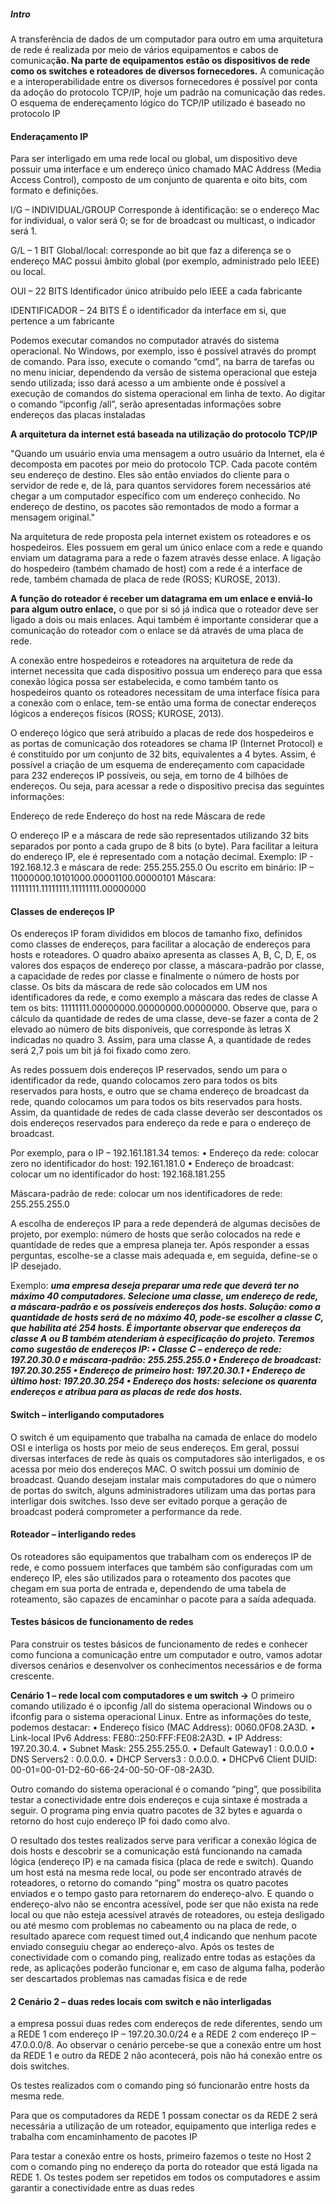 ##### Intro
A transferência de dados de um computador para outro em uma arquitetura de rede é realizada por meio de vários equipamentos e cabos de comunicaç**ão. Na parte de equipamentos estão os dispositivos de rede como os switches e roteadores de diversos fornecedores.** A comunicação e a interoperabilidade entre os diversos fornecedores é possível por conta da adoção do protocolo TCP/IP, hoje um padrão na comunicação das redes. O esquema de endereçamento lógico do TCP/IP utilizado é baseado no protocolo IP

#### Enderaçamento IP 
Para ser interligado em uma rede local ou global, um dispositivo deve possuir uma interface e um endereço único chamado MAC Address (Media Access Control), composto de um conjunto de quarenta e oito bits, com formato e definições.

I/G – INDIVIDUAL/GROUP
Corresponde à identificação: se o endereço Mac for individual, o valor
será 0; se for de broadcast ou multicast, o indicador será 1.

G/L – 1 BIT
Global/local: corresponde ao bit que faz a diferença se o endereço MAC
possui âmbito global (por exemplo, administrado pelo IEEE) ou local.

OUI – 22 BITS Identificador único atribuído pelo IEEE a cada fabricante

IDENTIFICADOR – 24 BITS É o identificador da interface em si, que pertence a um fabricante

Podemos executar comandos no computador através do sistema operacional. No Windows, por exemplo, isso é possível através do prompt de comando. Para isso, execute o comando “cmd”, na barra de tarefas ou no menu iniciar, dependendo da versão de sistema operacional que esteja sendo utilizada; isso dará acesso a um ambiente onde é possível a execução de comandos do sistema operacional em linha de texto. Ao digitar o comando “ipconfig /all”, serão apresentadas informações sobre endereços das placas instaladas

**A arquitetura da internet está baseada na utilização do protocolo TCP/IP**

"Quando um usuário envia uma mensagem a outro usuário da Internet, ela é decomposta em pacotes por meio do protocolo TCP. Cada pacote contém seu endereço de destino. Eles são então enviados do cliente para o servidor de rede e, de lá, para quantos servidores forem necessários até chegar a um computador específico com um endereço conhecido. No endereço de destino, os pacotes são remontados de modo a formar a mensagem original."

Na arquitetura de rede proposta pela internet existem os roteadores e os hospedeiros. Eles possuem em geral um único enlace com a rede e quando enviam um datagrama para a rede o fazem através desse enlace. A ligação do hospedeiro (também chamado de host) com a rede é a interface de rede, também chamada de placa de rede (ROSS; KUROSE, 2013).

**A função do roteador é receber um datagrama em um enlace e enviá-lo para algum outro enlace,** o que por si só já indica que o roteador deve ser ligado a dois ou mais enlaces. Aqui também é importante considerar que a comunicação do roteador com o enlace se dá através de uma placa de rede.

A conexão entre hospedeiros e roteadores na arquitetura de rede da internet necessita que cada dispositivo possua um endereço para que essa conexão lógica possa ser estabelecida, e como também tanto os hospedeiros quanto os roteadores necessitam de uma interface física para a conexão com o enlace, tem-se então uma forma de conectar endereços lógicos a endereços físicos (ROSS; KUROSE, 2013).

O endereço lógico que será atribuído a placas de rede dos hospedeiros e as portas de comunicação dos roteadores se chama IP (Internet Protocol) e é constituído por um conjunto de 32 bits, equivalentes a 4 bytes. Assim, é possível a criação de um esquema de endereçamento com capacidade para 232 endereços IP possíveis, ou seja, em torno de 4 bilhões de endereços. Ou seja, para acessar a rede o dispositivo precisa das seguintes informações:

Endereço de rede Endereço do host na rede
Máscara de rede

O endereço IP e a máscara de rede são representados utilizando 32 bits separados por ponto a cada grupo de 8 bits (o byte). Para facilitar a leitura do endereço IP, ele é representado com a notação decimal. Exemplo: IP - 192.168.12.3 e máscara de rede: 255.255.255.0 Ou escrito em binário: IP – 11000000.10101000.00001100.00000101 Máscara: 11111111.11111111.11111111.00000000

#### Classes de endereços IP
Os endereços IP foram divididos em blocos de tamanho fixo, definidos como classes de endereços, para facilitar a alocação de endereços para hosts e roteadores.
O quadro abaixo apresenta as classes A, B, C, D, E, os valores dos espaços de endereço por classe, a máscara-padrão por classe, a capacidade de redes por classe e finalmente o número de hosts por classe. Os bits da máscara de rede são colocados em UM nos identificadores da rede, e como exemplo a máscara das redes de classe A tem os bits: 11111111.00000000.00000000.00000000.
Observe que, para o cálculo da quantidade de redes de uma classe, deve-se fazer a conta de 2 elevado ao número de bits disponíveis, que corresponde às letras X indicadas no quadro 3. Assim, para uma classe A, a quantidade de redes será 2,7 pois um bit já foi fixado como zero.

As redes possuem dois endereços IP reservados, sendo um para o identificador da rede, quando colocamos zero para todos os bits reservados para hosts, e outro que se chama endereço de broadcast da rede, quando colocamos um para todos os bits reservados para hosts. Assim, da quantidade de redes de cada classe deverão ser descontados os dois endereços reservados para endereço da rede e para o endereço de broadcast.

Por exemplo, para o IP – 192.161.181.34 temos: • Endereço da rede: colocar zero no identificador do host: 192.161.181.0 • Endereço de broadcast: colocar um no identificador do host: 192.168.181.255

Máscara-padrão de rede: colocar um nos identificadores de rede: 255.255.255.0

A escolha de endereços IP para a rede dependerá de algumas decisões de projeto, por exemplo: número de hosts que serão colocados na rede e quantidade de redes que a empresa planeja ter. Após responder a essas perguntas, escolhe-se a classe mais adequada e, em seguida, define-se o IP desejado.

Exemplo: ***uma empresa deseja preparar uma rede que deverá ter no máximo 40 computadores. Selecione uma classe, um endereço de rede, a máscara-padrão e os possíveis endereços dos hosts. Solução: como a quantidade de hosts será de no máximo 40, pode-se escolher a classe C, que habilita até 254 hosts. É importante observar que endereços da classe A ou B também atenderiam à especificação do projeto. Teremos como sugestão de endereços IP: • Classe C – endereço de rede: 197.20.30.0 e máscara-padrão: 255.255.255.0 • Endereço de broadcast: 197.20.30.255 • Endereço de primeiro host: 197.20.30.1 • Endereço de último host: 197.20.30.254 • Endereço dos hosts: selecione os quarenta endereços e atribua para as placas de rede dos hosts.***

#### Switch – interligando computadores
O switch é um equipamento que trabalha na camada de enlace do modelo OSI e interliga os hosts por meio de seus endereços. Em geral, possui diversas interfaces de rede às quais os computadores são interligados, e os acessa por meio dos endereços MAC. O switch possui um domínio de broadcast. Quando desejam instalar mais computadores do que o número de portas do switch, alguns administradores utilizam uma das portas para interligar dois switches. Isso deve ser evitado porque a geração de broadcast poderá comprometer a performance da rede.

#### Roteador – interligando redes
Os roteadores são equipamentos que trabalham com os endereços IP de rede, e como possuem interfaces que também são configuradas com um endereço IP, eles são utilizados para o roteamento dos pacotes que chegam em sua porta de entrada e, dependendo de uma tabela de roteamento, são capazes de encaminhar o pacote para a saída adequada.

#### Testes básicos de funcionamento de redes
Para construir os testes básicos de funcionamento de redes e conhecer como funciona a comunicação entre um computador e outro, vamos adotar diversos cenários e desenvolver os conhecimentos necessários e de forma crescente.

**Cenário 1 – rede local com computadores e um switch ->** 
O primeiro comando utilizado é o ipconfig /all do sistema operacional Windows ou o ifconfig para o sistema operacional Linux.
Entre as informações do teste, podemos destacar:
• Endereço físico (MAC Address): 0060.0F08.2A3D.
• Link-local IPv6 Address: FE80::250:FFF:FE08:2A3D.
• IP Address: 197.20.30.4.
• Subnet Mask: 255.255.255.0.
• Default Gateway1
: 0.0.0.0
• DNS Servers2
: 0.0.0.0.
• DHCP Servers3
: 0.0.0.0.
• DHCPv6 Client DUID: 00-01=00-01-D2-60-66-24-00-50-OF-08-2A3D.

Outro comando do sistema operacional é o comando “ping”, que possibilita testar a conectividade entre dois endereços e cuja sintaxe é mostrada a seguir. O programa ping envia quatro pacotes de 32 bytes e aguarda o retorno do host cujo endereço IP foi dado como alvo.

O resultado dos testes realizados serve para verificar a conexão lógica de dois hosts e descobrir se a comunicação está funcionando na camada lógica (endereço IP) e na camada física (placa de rede e switch). Quando um host está na mesma rede local, ou pode ser encontrado através de roteadores, o retorno do comando “ping” mostra os quatro pacotes enviados e o tempo gasto para retornarem do endereço-alvo. E quando o endereço-alvo não se encontra acessível, pode ser que não exista na rede local ou que não esteja acessível através de roteadores, ou esteja desligado ou até mesmo com problemas no cabeamento ou na placa de rede, o resultado aparece com request timed out,4 indicando que nenhum pacote enviado conseguiu chegar ao endereço-alvo. Após os testes de conectividade com o comando ping, realizado entre todas as estações da rede, as aplicações poderão funcionar e, em caso de alguma falha, poderão ser descartados problemas nas camadas física e de rede

#### 2 Cenário 2 – duas redes locais com switch e não interligadas
a empresa possui duas redes com endereços de rede diferentes, sendo um a REDE 1 com endereço IP – 197.20.30.0/24 e a REDE 2 com endereço IP – 47.0.0.0/8. Ao observar o cenário percebe-se que a conexão entre um host da REDE 1 e outro da REDE 2 não acontecerá, pois não há conexão entre os dois switches. 

Os testes realizados com o comando ping só funcionarão entre hosts da mesma rede.

Para que os computadores da REDE 1 possam conectar os da REDE 2 será necessária a utilização de um roteador, equipamento que interliga redes e trabalha com encaminhamento de pacotes IP

Para testar a conexão entre os hosts, primeiro fazemos o teste no Host 2 com o comando ping no endereço da porta do roteador que está ligada na REDE 1. Os testes podem ser repetidos em todos os computadores e assim garantir a conectividade entre as duas redes